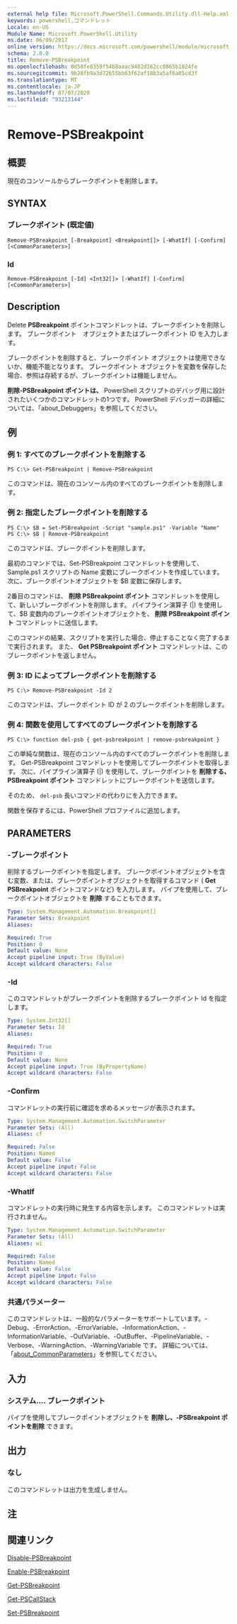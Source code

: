 ```yaml
---
external help file: Microsoft.PowerShell.Commands.Utility.dll-Help.xml
keywords: powershell,コマンドレット
Locale: en-US
Module Name: Microsoft.PowerShell.Utility
ms.date: 06/09/2017
online version: https://docs.microsoft.com/powershell/module/microsoft.powershell.utility/remove-psbreakpoint?view=powershell-6&WT.mc_id=ps-gethelp
schema: 2.0.0
title: Remove-PSBreakpoint
ms.openlocfilehash: 0d50fe8359f54b8aaac9482d162cc0865b1824fe
ms.sourcegitcommit: 9b28fb9a3d72655bb63f62af18b3a5af6a05cd3f
ms.translationtype: MT
ms.contentlocale: ja-JP
ms.lasthandoff: 07/07/2020
ms.locfileid: "93213144"
---
```

# Remove-PSBreakpoint

## 概要
現在のコンソールからブレークポイントを削除します。

## SYNTAX

### ブレークポイント (既定値)

```
Remove-PSBreakpoint [-Breakpoint] <Breakpoint[]> [-WhatIf] [-Confirm] [<CommonParameters>]
```

### Id

```
Remove-PSBreakpoint [-Id] <Int32[]> [-WhatIf] [-Confirm] [<CommonParameters>]
```

## Description
Delete **PSBreakpoint** ポイントコマンドレットは、ブレークポイントを削除します。
ブレークポイント　オブジェクトまたはブレークポイント ID を入力します。

ブレークポイントを削除すると、ブレークポイント オブジェクトは使用できないか、機能不能となります。
ブレークポイント オブジェクトを変数を保存した場合、参照は存続するが、ブレークポイントは機能しません。

**削除-PSBreakpoint ポイントは、** PowerShell スクリプトのデバッグ用に設計されたいくつかのコマンドレットの1つです。
PowerShell デバッガーの詳細については、「about_Debuggers」を参照してください。

## 例

### 例 1: すべてのブレークポイントを削除する

```
PS C:\> Get-PSBreakpoint | Remove-PSBreakpoint
```

このコマンドは、現在のコンソール内のすべてのブレークポイントを削除します。

### 例 2: 指定したブレークポイントを削除する

```
PS C:\> $B = Set-PSBreakpoint -Script "sample.ps1" -Variable "Name"
PS C:\> $B | Remove-PSBreakpoint
```

このコマンドは、ブレークポイントを削除します。

最初のコマンドでは、Set-PSBreakpoint コマンドレットを使用して、Sample.ps1 スクリプトの Name 変数にブレークポイントを作成しています。
次に、ブレークポイントオブジェクトを $B 変数に保存します。

2番目のコマンドは、 **削除 PSBreakpoint ポイント** コマンドレットを使用して、新しいブレークポイントを削除します。
パイプライン演算子 (|) を使用して、$B 変数内のブレークポイントオブジェクトを、 **削除 PSBreakpoint ポイント** コマンドレットに送信します。

このコマンドの結果、スクリプトを実行した場合、停止することなく完了するまで実行されます。
また、 **Get PSBreakpoint ポイント** コマンドレットは、このブレークポイントを返しません。

### 例 3: ID によってブレークポイントを削除する

```
PS C:\> Remove-PSBreakpoint -Id 2
```

このコマンドは、ブレークポイント ID が 2 のブレークポイントを削除します。

### 例 4: 関数を使用してすべてのブレークポイントを削除する

```
PS C:\> function del-psb { get-psbreakpoint | remove-psbreakpoint }
```

この単純な関数は、現在のコンソール内のすべてのブレークポイントを削除します。
Get-PSBreakpoint コマンドレットを使用してブレークポイントを取得します。
次に、パイプライン演算子 (|) を使用して、ブレークポイントを **削除する、PSBreakpoint ポイント** コマンドレットにブレークポイントを送信します。

そのため、 `del-psb` 長いコマンドの代わりにを入力できます。

関数を保存するには、PowerShell プロファイルに追加します。

## PARAMETERS

### -ブレークポイント
削除するブレークポイントを指定します。
ブレークポイントオブジェクトを含む変数、または、ブレークポイントオブジェクトを取得するコマンド ( **Get PSBreakpoint** ポイントコマンドなど) を入力します。
パイプを使用して、ブレークポイントオブジェクトを **削除** することもできます。

```yaml
Type: System.Management.Automation.Breakpoint[]
Parameter Sets: Breakpoint
Aliases:

Required: True
Position: 0
Default value: None
Accept pipeline input: True (ByValue)
Accept wildcard characters: False
```

### -Id
このコマンドレットがブレークポイントを削除するブレークポイント Id を指定します。

```yaml
Type: System.Int32[]
Parameter Sets: Id
Aliases:

Required: True
Position: 0
Default value: None
Accept pipeline input: True (ByPropertyName)
Accept wildcard characters: False
```

### -Confirm
コマンドレットの実行前に確認を求めるメッセージが表示されます。

```yaml
Type: System.Management.Automation.SwitchParameter
Parameter Sets: (All)
Aliases: cf

Required: False
Position: Named
Default value: False
Accept pipeline input: False
Accept wildcard characters: False
```

### -WhatIf
コマンドレットの実行時に発生する内容を示します。
このコマンドレットは実行されません。

```yaml
Type: System.Management.Automation.SwitchParameter
Parameter Sets: (All)
Aliases: wi

Required: False
Position: Named
Default value: False
Accept pipeline input: False
Accept wildcard characters: False
```

### 共通パラメーター
このコマンドレットは、一般的なパラメーターをサポートしています。-Debug、-ErrorAction、-ErrorVariable、-InformationAction、-InformationVariable、-OutVariable、-OutBuffer、-PipelineVariable、-Verbose、-WarningAction、-WarningVariable です。 詳細については、「[about_CommonParameters](https://go.microsoft.com/fwlink/?LinkID=113216)」を参照してください。

## 入力

### システム.... ブレークポイント
パイプを使用してブレークポイントオブジェクトを **削除し、-PSBreakpoint ポイントを削除** できます。

## 出力

### なし
このコマンドレットは出力を生成しません。

## 注

## 関連リンク

[Disable-PSBreakpoint](Disable-PSBreakpoint.md)

[Enable-PSBreakpoint](Enable-PSBreakpoint.md)

[Get-PSBreakpoint](Get-PSBreakpoint.md)

[Get-PSCallStack](Get-PSCallStack.md)

[Set-PSBreakpoint](Set-PSBreakpoint.md)

